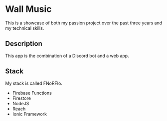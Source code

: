 # Wall Music

This is a showcase of both my passion project over the past three years and my technical skills.

## Description
This app is the combination of a Discord bot and a web app.

## Stack
My stack is called FNoRFIo.
- Firebase Functions
- Firestore
- NodeJS
- Reach
- Ionic Framework